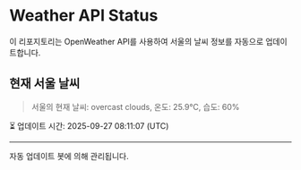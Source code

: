 
# Weather API Status

이 리포지토리는 OpenWeather API를 사용하여 서울의 날씨 정보를 자동으로 업데이트합니다.

## 현재 서울 날씨
> 서울의 현재 날씨: overcast clouds, 온도: 25.9°C, 습도: 60%

⏳ 업데이트 시간: 2025-09-27 08:11:07 (UTC)

---
자동 업데이트 봇에 의해 관리됩니다.
